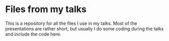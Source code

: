 # Files from my talks

This is a repository for all the files I use in my talks. Most of the presentations are rather short, but usually I do some coding during the talks and include the code here.
